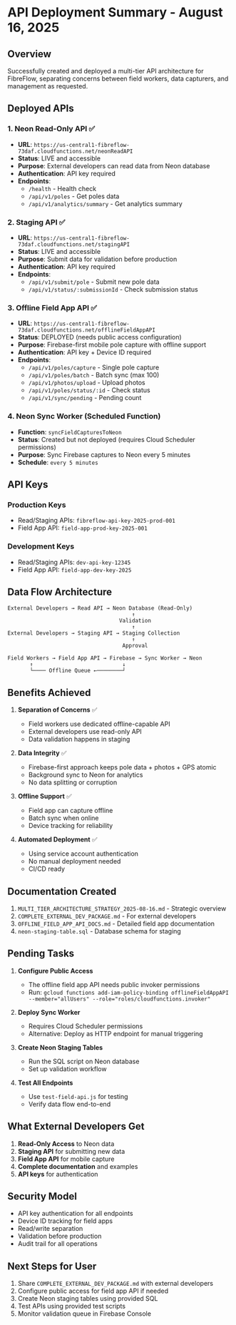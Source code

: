 # API Deployment Summary - August 16, 2025

## Overview
Successfully created and deployed a multi-tier API architecture for FibreFlow, separating concerns between field workers, data capturers, and management as requested.

## Deployed APIs

### 1. Neon Read-Only API ✅
- **URL**: `https://us-central1-fibreflow-73daf.cloudfunctions.net/neonReadAPI`
- **Status**: LIVE and accessible
- **Purpose**: External developers can read data from Neon database
- **Authentication**: API key required
- **Endpoints**:
  - `/health` - Health check
  - `/api/v1/poles` - Get poles data
  - `/api/v1/analytics/summary` - Get analytics summary

### 2. Staging API ✅
- **URL**: `https://us-central1-fibreflow-73daf.cloudfunctions.net/stagingAPI`
- **Status**: LIVE and accessible
- **Purpose**: Submit data for validation before production
- **Authentication**: API key required
- **Endpoints**:
  - `/api/v1/submit/pole` - Submit new pole data
  - `/api/v1/status/:submissionId` - Check submission status

### 3. Offline Field App API ✅
- **URL**: `https://us-central1-fibreflow-73daf.cloudfunctions.net/offlineFieldAppAPI`
- **Status**: DEPLOYED (needs public access configuration)
- **Purpose**: Firebase-first mobile pole capture with offline support
- **Authentication**: API key + Device ID required
- **Endpoints**:
  - `/api/v1/poles/capture` - Single pole capture
  - `/api/v1/poles/batch` - Batch sync (max 100)
  - `/api/v1/photos/upload` - Upload photos
  - `/api/v1/poles/status/:id` - Check status
  - `/api/v1/sync/pending` - Pending count

### 4. Neon Sync Worker (Scheduled Function)
- **Function**: `syncFieldCapturesToNeon`
- **Status**: Created but not deployed (requires Cloud Scheduler permissions)
- **Purpose**: Sync Firebase captures to Neon every 5 minutes
- **Schedule**: `every 5 minutes`

## API Keys

### Production Keys
- Read/Staging APIs: `fibreflow-api-key-2025-prod-001`
- Field App API: `field-app-prod-key-2025-001`

### Development Keys
- Read/Staging APIs: `dev-api-key-12345`
- Field App API: `field-app-dev-key-2025`

## Data Flow Architecture

```
External Developers → Read API → Neon Database (Read-Only)
                                       ↑
                                   Validation
                                       ↑
External Developers → Staging API → Staging Collection
                                       ↑
                                    Approval
                                       
Field Workers → Field App API → Firebase → Sync Worker → Neon
       ↑                            ↓
       └──── Offline Queue ←────────┘
```

## Benefits Achieved

1. **Separation of Concerns** ✅
   - Field workers use dedicated offline-capable API
   - External developers use read-only API
   - Data validation happens in staging

2. **Data Integrity** ✅
   - Firebase-first approach keeps pole data + photos + GPS atomic
   - Background sync to Neon for analytics
   - No data splitting or corruption

3. **Offline Support** ✅
   - Field app can capture offline
   - Batch sync when online
   - Device tracking for reliability

4. **Automated Deployment** ✅
   - Using service account authentication
   - No manual deployment needed
   - CI/CD ready

## Documentation Created

1. `MULTI_TIER_ARCHITECTURE_STRATEGY_2025-08-16.md` - Strategic overview
2. `COMPLETE_EXTERNAL_DEV_PACKAGE.md` - For external developers
3. `OFFLINE_FIELD_APP_API_DOCS.md` - Detailed field app documentation
4. `neon-staging-table.sql` - Database schema for staging

## Pending Tasks

1. **Configure Public Access**
   - The offline field app API needs public invoker permissions
   - Run: `gcloud functions add-iam-policy-binding offlineFieldAppAPI --member="allUsers" --role="roles/cloudfunctions.invoker"`

2. **Deploy Sync Worker**
   - Requires Cloud Scheduler permissions
   - Alternative: Deploy as HTTP endpoint for manual triggering

3. **Create Neon Staging Tables**
   - Run the SQL script on Neon database
   - Set up validation workflow

4. **Test All Endpoints**
   - Use `test-field-api.js` for testing
   - Verify data flow end-to-end

## What External Developers Get

1. **Read-Only Access** to Neon data
2. **Staging API** for submitting new data
3. **Field App API** for mobile capture
4. **Complete documentation** and examples
5. **API keys** for authentication

## Security Model

- API key authentication for all endpoints
- Device ID tracking for field apps
- Read/write separation
- Validation before production
- Audit trail for all operations

## Next Steps for User

1. Share `COMPLETE_EXTERNAL_DEV_PACKAGE.md` with external developers
2. Configure public access for field app API if needed
3. Create Neon staging tables using provided SQL
4. Test APIs using provided test scripts
5. Monitor validation queue in Firebase Console